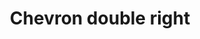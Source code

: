 ---
title: Chevron double right
tags:
icon: chevron-double-right
svg: '<svg xmlns="http://www.w3.org/2000/svg" width="24" height="24" fill="none" viewBox="0 0 24 24" stroke-width="1.5" stroke-linecap="round" stroke-linejoin="round" stroke="currentColor"><path d="m11 18 6-6-6-6"/><path d="m7 18 6-6-6-6"/></svg>'
---
